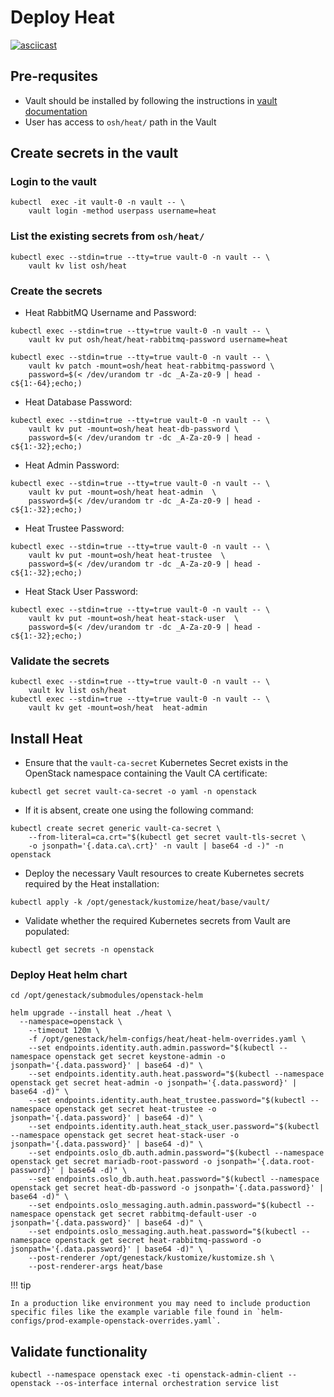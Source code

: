 # Deploy Heat

[![asciicast](https://asciinema.org/a/629807.svg)](https://asciinema.org/a/629807)

## Pre-requsites

- Vault should be installed by following the instructions in [vault documentation](https://docs.rackspacecloud.com/vault/)
- User has access to `osh/heat/` path in the Vault

## Create secrets in the vault

### Login to the vault

``` shell
kubectl  exec -it vault-0 -n vault -- \
    vault login -method userpass username=heat
```

### List the existing secrets from `osh/heat/`

``` shell
kubectl exec --stdin=true --tty=true vault-0 -n vault -- \
    vault kv list osh/heat
```

### Create the secrets

- Heat RabbitMQ Username and Password:

``` shell
kubectl exec --stdin=true --tty=true vault-0 -n vault -- \
    vault kv put osh/heat/heat-rabbitmq-password username=heat

kubectl exec --stdin=true --tty=true vault-0 -n vault -- \
    vault kv patch -mount=osh/heat heat-rabbitmq-password \
    password=$(< /dev/urandom tr -dc _A-Za-z0-9 | head -c${1:-64};echo;)
```

- Heat Database Password:

``` shell
kubectl exec --stdin=true --tty=true vault-0 -n vault -- \
    vault kv put -mount=osh/heat heat-db-password \
    password=$(< /dev/urandom tr -dc _A-Za-z0-9 | head -c${1:-32};echo;)
```

- Heat Admin Password:

``` shell
kubectl exec --stdin=true --tty=true vault-0 -n vault -- \
    vault kv put -mount=osh/heat heat-admin  \
    password=$(< /dev/urandom tr -dc _A-Za-z0-9 | head -c${1:-32};echo;)
```

- Heat Trustee Password:

``` shell
kubectl exec --stdin=true --tty=true vault-0 -n vault -- \
    vault kv put -mount=osh/heat heat-trustee  \
    password=$(< /dev/urandom tr -dc _A-Za-z0-9 | head -c${1:-32};echo;)
```

- Heat Stack User Password:

``` shell
kubectl exec --stdin=true --tty=true vault-0 -n vault -- \
    vault kv put -mount=osh/heat heat-stack-user  \
    password=$(< /dev/urandom tr -dc _A-Za-z0-9 | head -c${1:-32};echo;)
```

### Validate the secrets

``` shell
kubectl exec --stdin=true --tty=true vault-0 -n vault -- \
    vault kv list osh/heat
kubectl exec --stdin=true --tty=true vault-0 -n vault -- \
    vault kv get -mount=osh/heat  heat-admin
```

## Install Heat

- Ensure that the `vault-ca-secret` Kubernetes Secret exists in the OpenStack namespace containing the Vault CA certificate:

```shell
kubectl get secret vault-ca-secret -o yaml -n openstack
```

- If it is absent, create one using the following command:

``` shell
kubectl create secret generic vault-ca-secret \
    --from-literal=ca.crt="$(kubectl get secret vault-tls-secret \
    -o jsonpath='{.data.ca\.crt}' -n vault | base64 -d -)" -n openstack
```

- Deploy the necessary Vault resources to create Kubernetes secrets required by the Heat installation:

``` shell
kubectl apply -k /opt/genestack/kustomize/heat/base/vault/
```

- Validate whether the required Kubernetes secrets from Vault are populated:

``` shell
kubectl get secrets -n openstack
```

### Deploy Heat helm chart

``` shell
cd /opt/genestack/submodules/openstack-helm

helm upgrade --install heat ./heat \
  --namespace=openstack \
    --timeout 120m \
    -f /opt/genestack/helm-configs/heat/heat-helm-overrides.yaml \
    --set endpoints.identity.auth.admin.password="$(kubectl --namespace openstack get secret keystone-admin -o jsonpath='{.data.password}' | base64 -d)" \
    --set endpoints.identity.auth.heat.password="$(kubectl --namespace openstack get secret heat-admin -o jsonpath='{.data.password}' | base64 -d)" \
    --set endpoints.identity.auth.heat_trustee.password="$(kubectl --namespace openstack get secret heat-trustee -o jsonpath='{.data.password}' | base64 -d)" \
    --set endpoints.identity.auth.heat_stack_user.password="$(kubectl --namespace openstack get secret heat-stack-user -o jsonpath='{.data.password}' | base64 -d)" \
    --set endpoints.oslo_db.auth.admin.password="$(kubectl --namespace openstack get secret mariadb-root-password -o jsonpath='{.data.root-password}' | base64 -d)" \
    --set endpoints.oslo_db.auth.heat.password="$(kubectl --namespace openstack get secret heat-db-password -o jsonpath='{.data.password}' | base64 -d)" \
    --set endpoints.oslo_messaging.auth.admin.password="$(kubectl --namespace openstack get secret rabbitmq-default-user -o jsonpath='{.data.password}' | base64 -d)" \
    --set endpoints.oslo_messaging.auth.heat.password="$(kubectl --namespace openstack get secret heat-rabbitmq-password -o jsonpath='{.data.password}' | base64 -d)" \
    --post-renderer /opt/genestack/kustomize/kustomize.sh \
    --post-renderer-args heat/base
```

!!! tip

    In a production like environment you may need to include production specific files like the example variable file found in `helm-configs/prod-example-openstack-overrides.yaml`.

## Validate functionality

``` shell
kubectl --namespace openstack exec -ti openstack-admin-client -- openstack --os-interface internal orchestration service list
```

